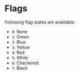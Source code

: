 # Flags

Following flag states are availiable:

 - `0`: None
 - `1`: Green
 - `2`: Blue
 - `3`: Yellow
 - `4`: Red
 - `5`: White
 - `6`: Checkered
 - `7`: Black